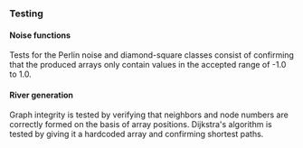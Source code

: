 ### Testing


#### Noise functions
Tests for the Perlin noise and diamond-square classes consist of confirming that the produced arrays only contain values in the accepted range of -1.0 to 1.0.

#### River generation
Graph integrity is tested by verifying that neighbors and node numbers are correctly formed on the basis of array positions. Dijkstra's algorithm is tested by giving it a hardcoded array and confirming shortest paths.